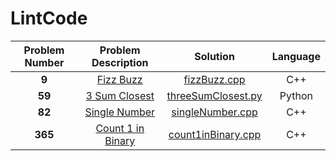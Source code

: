 LintCode
==============================
| **Problem Number** | **Problem Description** | **Solution** | **Language** |
|:------------------:|:-----------------------:|:------------:|:-------------:|
|**9**|[Fizz Buzz](http://www.lintcode.com/en/problem/fizz-buzz/)|[fizzBuzz.cpp](https://github.com/xiaeryu/LintCode/blob/master/fizzBuzz.cpp)|C++|
|**59**|[3 Sum Closest](http://www.lintcode.com/en/problem/3-sum-closest/)|[threeSumClosest.py](https://github.com/xiaeryu/LintCode/blob/master/threeSumClosest.py)|Python|
|**82**|[Single Number](http://www.lintcode.com/en/problem/single-number/)|[singleNumber.cpp](https://github.com/xiaeryu/LintCode/blob/master/singleNumber.cpp)|C++|
|**365**|[Count 1 in Binary](http://www.lintcode.com/en/problem/count-1-in-binary/)|[count1inBinary.cpp](https://github.com/xiaeryu/LintCode/blob/master/count1inBinary.cpp)|C++|
